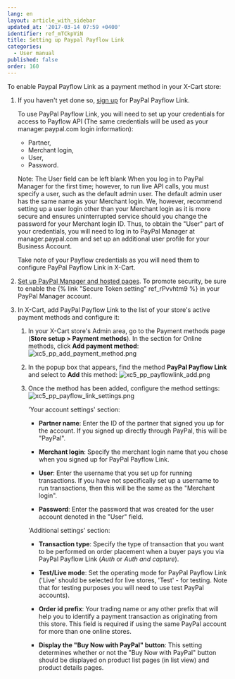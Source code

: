 ```yaml
---
lang: en
layout: article_with_sidebar
updated_at: '2017-03-14 07:59 +0400'
identifier: ref_mTCkpViN
title: Setting up Paypal Payflow Link
categories:
  - User manual
published: false
order: 160
---
```

To enable Paypal Payflow Link as a payment method in your X-Cart store:

1.  If you haven't yet done so, [sign up](https://www.paypal.com/webapps/mpp/referral/paypal-payflow-link?partner_id=XCART5_Cart "Sign up for PayPal Payflow Link") for PayPal Payflow Link. 
     
    To use PayPal Payflow Link, you will need to set up your credentials for access to Payflow API (The same credentials will be used as your manager.paypal.com login information):

    *  Partner,
    *  Merchant login,
    *  User,
    *  Password.
    
    Note: The User field can be left blank When you log in to PayPal Manager for the first time; however, to run live API calls, you must specify a user, such as the default admin user. The default admin user has the same name as your Merchant login. We, however, recommend setting up a user login other than your Merchant login as it is more secure and ensures uninterrupted service should you change the password for your Merchant login ID. Thus, to obtain the "User" part of your credentials, you will need to log in to PayPal Manager at manager.paypal.com and set up an additional user profile for your Business Account. 
    
    Take note of your Payflow credentials as you will need them to configure PayPal Payflow Link in X-Cart. 

2.  [Set up PayPal Manager and hosted pages](https://developer.paypal.com/docs/classic/payflow/test_hosted_pages/ "Set up PayPal Manager and hosted pages"). To promote security, be sure to enable the {% link "Secure Token setting" ref_rPvvhtm9 %} in your PayPal Manager account. 

3. In X-Cart, add PayPal Payflow Link to the list of your store's active payment methods and configure it:

    1.  In your X-Cart store's Admin area, go to the Payment methods page (**Store setup > Payment methods**). In the section for Online methods, click **Add payment method**:
        ![xc5_pp_add_payment_method.png]({{site.baseurl}}/attachments/ref_DT2EX6fz/xc5_pp_add_payment_method.png)

    2.  In the popup box that appears, find the method **PayPal Payflow Link** and select to **Add** this method:
        ![xc5_pp_payflowlink_add.png]({{site.baseurl}}/attachments/ref_mTCkpViN/xc5_pp_payflowlink_add.png)

    3.  Once the method has been added, configure the method settings:
        ![xc5_pp_payflow_link_settings.png]({{site.baseurl}}/attachments/ref_mTCkpViN/xc5_pp_payflow_link_settings.png)

        'Your account settings' section:

        *   **Partner name**: Enter the ID of the partner that signed you up for the account. If you signed up directly through PayPal, this will be "PayPal".

        *   **Merchant login**: Specify the merchant login name that you chose when you signed up for PayPal Payflow Link.

        *   **User**: Enter the username that you set up for running transactions. If you have not specifically set up a username to run transactions, then this will be the same as the "Merchant login".

        *   **Password**: Enter the password that was created for the user account denoted in the "User" field.

        'Additional settings' section:

        *   **Transaction type**: Specify the type of transaction that you want to be performed on order placement when a buyer pays you via PayPal Payflow Link (_Auth_ or _Auth and capture_).

        *   **Test/Live mode**: Set the operating mode for PayPal Payflow Link ('Live' should be selected for live stores, 'Test' - for testing. Note that for testing purposes you will need to use test PayPal accounts).

        *   **Order id prefix**: Your trading name or any other prefix that will help you to identify a payment transaction as originating from this store. This field is required if using the same PayPal account for more than one online stores.
 
        *   **Display the "Buy Now with PayPal" button**: This setting determines whether or not the "Buy Now with PayPal" button should be displayed on product list pages (in list view) and product details pages.
